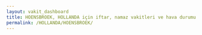 ```yaml
---
layout: vakit_dashboard
title: HOENSBROEK, HOLLANDA için iftar, namaz vakitleri ve hava durumu - ilçe/eyalet seç
permalink: /HOLLANDA/HOENSBROEK/
---
```


<script type="text/javascript">
  var GLOBAL_COUNTRY = 'HOLLANDA';
  var GLOBAL_CITY = 'HOENSBROEK';
  var GLOBAL_STATE = '';
  var lat = 72;
  var lon = 21;
</script>
